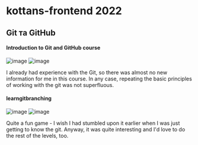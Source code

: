 # kottans-frontend 2022

## Git та GitHub 

#### Introduction to Git and GitHub course

![image](https://user-images.githubusercontent.com/107479140/184119568-14ecb49b-0bdb-40c7-a9af-85fd43c9867b.png)
![image](https://user-images.githubusercontent.com/107479140/184119870-4428d4df-ed2f-4d21-8552-051eac7dfca5.png)

I already had experience with the Git, so there was almost no new information for me in this course.
In any case, repeating the basic principles of working with the git was not superfluous.

#### learngitbranching

![image](https://user-images.githubusercontent.com/107479140/184134740-625dcbcc-7523-48ea-a67b-748f1212c4c3.png)
![image](https://user-images.githubusercontent.com/107479140/184134774-fddb1c96-8818-402c-bd17-05c0cfec0995.png)

Quite a fun game - I wish I had stumbled upon it earlier when I was just getting to know the git. Anyway, it was quite interesting and I'd love to do the rest of the levels, too.

